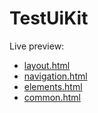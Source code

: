 TestUiKit
=========

Live preview:
* [layout.html](https://rawgithub.com/millasa/TestUiKit/master/layout.html)
* [navigation.html](https://rawgithub.com/millasa/TestUiKit/master/navigation.html)
* [elements.html](https://rawgithub.com/millasa/TestUiKit/master/elements.html)
* [common.html](https://rawgithub.com/millasa/TestUiKit/master/common.html)
